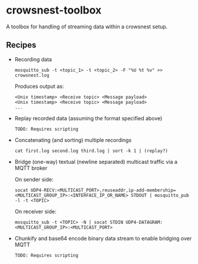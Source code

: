 # crowsnest-toolbox
A toolbox for handling of streaming data within a crowsnest setup.

## Recipes

* Recording data
  ```
  mosquitto_sub -t <topic_1> -t <topic_2> -F "%U %t %v" >> crowsnest.log
  ```
  Produces output as:
  ```
  <Unix timestamp> <Receive topic> <Message payload>
  <Unix timestamp> <Receive topic> <Message payload>
  ...
  ```

* Replay recorded data (assuming the format specified above)
  ```
  TODO: Requires scripting
  ```

* Concatenating (and sorting) multiple recordings
  ```
  cat first.log second.log third.log | sort -k 1 | (replay?)
  ```

* Bridge (one-way) textual (newline separated) multicast traffic via a MQTT broker
  
  On sender side:
  ```
  socat UDP4-RECV:<MULTICAST_PORT>,reuseaddr,ip-add-membership=<MULTICAST_GROUP_IP>:<INTERFACE_IP_OR_NAME> STDOUT | mosquitto_pub -l -t <TOPIC>
  ```

  On receiver side:
  ```
  mosquitto_sub -t <TOPIC> -N | socat STDIN UDP4-DATAGRAM:<MULTICAST_GROUP_IP>:<MULTICAST_PORT>
  ```

* Chunkify and base64 encode binary data stream to enable bridging over MQTT
  ```
  TODO: Requires scripting
  ```
  
